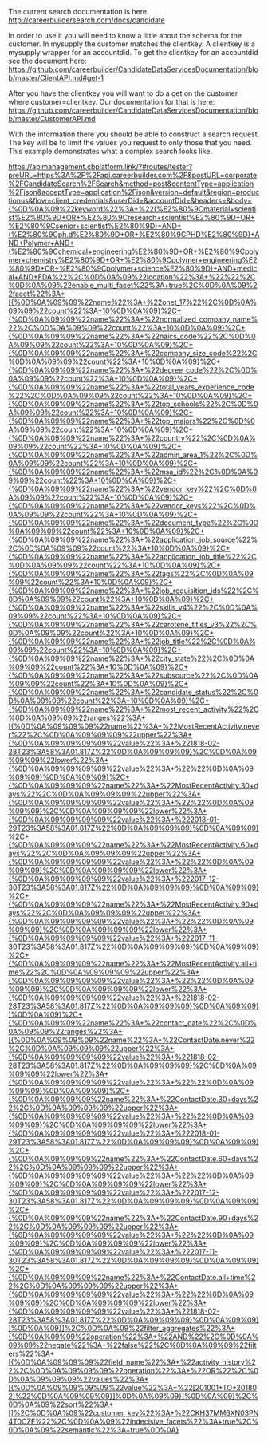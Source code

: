 The current search documentation is here. http://careerbuildersearch.com/docs/candidate
 
In order to use it you will need to know a little about the schema for the customer. In mysupply the customer matches the clientkey. A clientkey is a mysupply wrapper for an accountdid. To get the clientkey for an accountdid see the document here:
https://github.com/careerbuilder/CandidateDataServicesDocumentation/blob/master/ClientAPI.md#get-1
 
After you have the clientkey you will want to do a get on the customer where customer=clientkey. Our documentation for that is here:
https://github.com/careerbuilder/CandidateDataServicesDocumentation/blob/master/CustomerAPI.md
 
With the information there you should be able to construct a search request. The key will be to limit the values you request to only those that you need. This example demonstrates what a complex search looks like.
  
https://apimanagement.cbplatform.link/?#routes/tester?preURL=https%3A%2F%2Fapi.careerbuilder.com%2F&postURL=corporate%2FCandidateSearch%2FSearch&method=post&contentType=application%2Fjson&acceptType=application%2Fjson&version=default&region=productionus&flow=client_credentials&userDid=&accountDid=&headers=&body={%0D%0A%09%22keyword%22%3A+%22(%E2%80%9Cmaterial+scientist%E2%80%9D+OR+%E2%80%9Cresearch+scientist%E2%80%9D+OR+%E2%80%9Csenior+scientist%E2%80%9D)+AND+(%E2%80%9Cph.d%E2%80%9D+OR+%E2%80%9CPHD%E2%80%9D)+AND+Polymer+AND+(%E2%80%9Cchemical+engineering%E2%80%9D+OR+%E2%80%9Cpolymer+chemistry%E2%80%9D+OR+%E2%80%9Cpolymer+engineering%E2%80%9D+OR+%E2%80%9Cpolymer+science%E2%80%9D)+AND+medical+AND+FDA%22%2C%0D%0A%09%22location%22%3A+%22%22%2C%0D%0A%09%22enable_multi_facet%22%3A+true%2C%0D%0A%09%22facet%22%3A+[{%0D%0A%09%09%22name%22%3A+%22onet_17%22%2C%0D%0A%09%09%22count%22%3A+10%0D%0A%09}%2C+{%0D%0A%09%09%22name%22%3A+%22normalized_company_name%22%2C%0D%0A%09%09%22count%22%3A+10%0D%0A%09}%2C+{%0D%0A%09%09%22name%22%3A+%22naics_code%22%2C%0D%0A%09%09%22count%22%3A+10%0D%0A%09}%2C+{%0D%0A%09%09%22name%22%3A+%22company_size_code%22%2C%0D%0A%09%09%22count%22%3A+10%0D%0A%09}%2C+{%0D%0A%09%09%22name%22%3A+%22degree_code%22%2C%0D%0A%09%09%22count%22%3A+10%0D%0A%09}%2C+{%0D%0A%09%09%22name%22%3A+%22total_years_experience_code%22%2C%0D%0A%09%09%22count%22%3A+10%0D%0A%09}%2C+{%0D%0A%09%09%22name%22%3A+%22top_schools%22%2C%0D%0A%09%09%22count%22%3A+10%0D%0A%09}%2C+{%0D%0A%09%09%22name%22%3A+%22top_majors%22%2C%0D%0A%09%09%22count%22%3A+10%0D%0A%09}%2C+{%0D%0A%09%09%22name%22%3A+%22country%22%2C%0D%0A%09%09%22count%22%3A+10%0D%0A%09}%2C+{%0D%0A%09%09%22name%22%3A+%22admin_area_1%22%2C%0D%0A%09%09%22count%22%3A+10%0D%0A%09}%2C+{%0D%0A%09%09%22name%22%3A+%22msa_id%22%2C%0D%0A%09%09%22count%22%3A+10%0D%0A%09}%2C+{%0D%0A%09%09%22name%22%3A+%22vendor_key%22%2C%0D%0A%09%09%22count%22%3A+10%0D%0A%09}%2C+{%0D%0A%09%09%22name%22%3A+%22vendor_keys%22%2C%0D%0A%09%09%22count%22%3A+10%0D%0A%09}%2C+{%0D%0A%09%09%22name%22%3A+%22document_type%22%2C%0D%0A%09%09%22count%22%3A+10%0D%0A%09}%2C+{%0D%0A%09%09%22name%22%3A+%22application_job_source%22%2C%0D%0A%09%09%22count%22%3A+10%0D%0A%09}%2C+{%0D%0A%09%09%22name%22%3A+%22application_job_title%22%2C%0D%0A%09%09%22count%22%3A+10%0D%0A%09}%2C+{%0D%0A%09%09%22name%22%3A+%22tags%22%2C%0D%0A%09%09%22count%22%3A+10%0D%0A%09}%2C+{%0D%0A%09%09%22name%22%3A+%22job_requisition_ids%22%2C%0D%0A%09%09%22count%22%3A+10%0D%0A%09}%2C+{%0D%0A%09%09%22name%22%3A+%22skills_v4%22%2C%0D%0A%09%09%22count%22%3A+10%0D%0A%09}%2C+{%0D%0A%09%09%22name%22%3A+%22carotene_titles_v3%22%2C%0D%0A%09%09%22count%22%3A+10%0D%0A%09}%2C+{%0D%0A%09%09%22name%22%3A+%22job_title%22%2C%0D%0A%09%09%22count%22%3A+10%0D%0A%09}%2C+{%0D%0A%09%09%22name%22%3A+%22city_state%22%2C%0D%0A%09%09%22count%22%3A+10%0D%0A%09}%2C+{%0D%0A%09%09%22name%22%3A+%22subsource%22%2C%0D%0A%09%09%22count%22%3A+10%0D%0A%09}%2C+{%0D%0A%09%09%22name%22%3A+%22candidate_status%22%2C%0D%0A%09%09%22count%22%3A+10%0D%0A%09}%2C+{%0D%0A%09%09%22name%22%3A+%22most_recent_activity%22%2C%0D%0A%09%09%22ranges%22%3A+[{%0D%0A%09%09%09%22name%22%3A+%22MostRecentActivity.never%22%2C%0D%0A%09%09%09%22upper%22%3A+{%0D%0A%09%09%09%09%22value%22%3A+%221818-02-28T23%3A58%3A01.817Z%22%0D%0A%09%09%09}%2C%0D%0A%09%09%09%22lower%22%3A+{%0D%0A%09%09%09%09%22value%22%3A+%22%22%0D%0A%09%09%09}%0D%0A%09%09}%2C+{%0D%0A%09%09%09%22name%22%3A+%22MostRecentActivity.30+days%22%2C%0D%0A%09%09%09%22upper%22%3A+{%0D%0A%09%09%09%09%22value%22%3A+%22%22%0D%0A%09%09%09}%2C%0D%0A%09%09%09%22lower%22%3A+{%0D%0A%09%09%09%09%22value%22%3A+%222018-01-29T23%3A58%3A01.817Z%22%0D%0A%09%09%09}%0D%0A%09%09}%2C+{%0D%0A%09%09%09%22name%22%3A+%22MostRecentActivity.60+days%22%2C%0D%0A%09%09%09%22upper%22%3A+{%0D%0A%09%09%09%09%22value%22%3A+%22%22%0D%0A%09%09%09}%2C%0D%0A%09%09%09%22lower%22%3A+{%0D%0A%09%09%09%09%22value%22%3A+%222017-12-30T23%3A58%3A01.817Z%22%0D%0A%09%09%09}%0D%0A%09%09}%2C+{%0D%0A%09%09%09%22name%22%3A+%22MostRecentActivity.90+days%22%2C%0D%0A%09%09%09%22upper%22%3A+{%0D%0A%09%09%09%09%22value%22%3A+%22%22%0D%0A%09%09%09}%2C%0D%0A%09%09%09%22lower%22%3A+{%0D%0A%09%09%09%09%22value%22%3A+%222017-11-30T23%3A58%3A01.817Z%22%0D%0A%09%09%09}%0D%0A%09%09}%2C+{%0D%0A%09%09%09%22name%22%3A+%22MostRecentActivity.all+time%22%2C%0D%0A%09%09%09%22upper%22%3A+{%0D%0A%09%09%09%09%22value%22%3A+%22%22%0D%0A%09%09%09}%2C%0D%0A%09%09%09%22lower%22%3A+{%0D%0A%09%09%09%09%22value%22%3A+%221818-02-28T23%3A58%3A01.817Z%22%0D%0A%09%09%09}%0D%0A%09%09}]%0D%0A%09}%2C+{%0D%0A%09%09%22name%22%3A+%22contact_date%22%2C%0D%0A%09%09%22ranges%22%3A+[{%0D%0A%09%09%09%22name%22%3A+%22ContactDate.never%22%2C%0D%0A%09%09%09%22upper%22%3A+{%0D%0A%09%09%09%09%22value%22%3A+%221818-02-28T23%3A58%3A01.817Z%22%0D%0A%09%09%09}%2C%0D%0A%09%09%09%22lower%22%3A+{%0D%0A%09%09%09%09%22value%22%3A+%22%22%0D%0A%09%09%09}%0D%0A%09%09}%2C+{%0D%0A%09%09%09%22name%22%3A+%22ContactDate.30+days%22%2C%0D%0A%09%09%09%22upper%22%3A+{%0D%0A%09%09%09%09%22value%22%3A+%22%22%0D%0A%09%09%09}%2C%0D%0A%09%09%09%22lower%22%3A+{%0D%0A%09%09%09%09%22value%22%3A+%222018-01-29T23%3A58%3A01.817Z%22%0D%0A%09%09%09}%0D%0A%09%09}%2C+{%0D%0A%09%09%09%22name%22%3A+%22ContactDate.60+days%22%2C%0D%0A%09%09%09%22upper%22%3A+{%0D%0A%09%09%09%09%22value%22%3A+%22%22%0D%0A%09%09%09}%2C%0D%0A%09%09%09%22lower%22%3A+{%0D%0A%09%09%09%09%22value%22%3A+%222017-12-30T23%3A58%3A01.817Z%22%0D%0A%09%09%09}%0D%0A%09%09}%2C+{%0D%0A%09%09%09%22name%22%3A+%22ContactDate.90+days%22%2C%0D%0A%09%09%09%22upper%22%3A+{%0D%0A%09%09%09%09%22value%22%3A+%22%22%0D%0A%09%09%09}%2C%0D%0A%09%09%09%22lower%22%3A+{%0D%0A%09%09%09%09%22value%22%3A+%222017-11-30T23%3A58%3A01.817Z%22%0D%0A%09%09%09}%0D%0A%09%09}%2C+{%0D%0A%09%09%09%22name%22%3A+%22ContactDate.all+time%22%2C%0D%0A%09%09%09%22upper%22%3A+{%0D%0A%09%09%09%09%22value%22%3A+%22%22%0D%0A%09%09%09}%2C%0D%0A%09%09%09%22lower%22%3A+{%0D%0A%09%09%09%09%22value%22%3A+%221818-02-28T23%3A58%3A01.817Z%22%0D%0A%09%09%09}%0D%0A%09%09}]%0D%0A%09}]%2C%0D%0A%09%22filter_aggregates%22%3A+{%0D%0A%09%09%22operation%22%3A+%22AND%22%2C%0D%0A%09%09%22negate%22%3A+%22false%22%2C%0D%0A%09%09%22filters%22%3A+[{%0D%0A%09%09%09%22field_name%22%3A+%22activity_history%22%2C%0D%0A%09%09%09%22operation%22%3A+%22OR%22%2C%0D%0A%09%09%09%22values%22%3A+[{%0D%0A%09%09%09%09%22value%22%3A+%22[201001+TO+201802]%22%0D%0A%09%09%09}]%0D%0A%09%09}]%0D%0A%09}%2C%0D%0A%09%22sort%22%3A+[]%2C%0D%0A%09%22customer_key%22%3A+%22CKH37MM6XN03PN4T0CZF%22%2C%0D%0A%09%22indecisive_facets%22%3A+true%2C%0D%0A%09%22semantic%22%3A+true%0D%0A}
 
